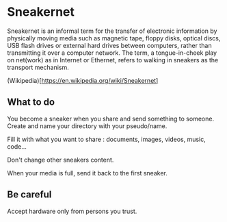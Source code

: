 # Sneakernet

Sneakernet is an informal term for the transfer of electronic information by physically moving media such as magnetic tape, floppy disks, optical discs, USB flash drives or external hard drives between computers, rather than transmitting it over a computer network. The term, a tongue-in-cheek play on net(work) as in Internet or Ethernet, refers to walking in sneakers as the transport mechanism.

(Wikipedia)[https://en.wikipedia.org/wiki/Sneakernet]
## What to do

You become a sneaker when you share and send something to someone. Create and name your directory with your pseudo/name.

Fill it with what you want to share : documents, images, videos, music, code...

Don't change other sneakers content.

When your media is full, send it back to the first sneaker.
## Be careful

Accept hardware only from persons you trust.
